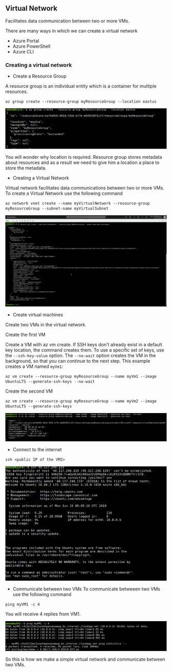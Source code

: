 ## Virtual Network
Facilitates data communication between two or more VMs.

There are many ways in which we can create a virtual network
- Azure Portal
- Azure PowerShell
- Azure CLI

### Creating a virtual network
- Create a Resource Group

A resource group is an individual entity which is a container for multiple resources.
```
az group create --resource-group myResourceGroup --location eastus 
```

![Create Resource Group](./img/create_resource_group.png)

You will wonder why location is required. Resource group stores metadata about resources and as a result we need to give him a location a place to store the metadata.

- Creating a Virtual Network

Virtual network facilitates data communications between two or more VMs. To create a Virtual Network use the following command
```
az network vnet create --name myVirtualNetwork --resource-group myResourceGroup --subnet-name myVirtualSubnet
```

![Create Virtual Network](./img/vn.png)


- Create virtual machines

Create two VMs in the virtual network.

Create the first VM

Create a VM with az vm create. If SSH keys don't already exist in a default key location, the command creates them. To use a specific set of keys, use the ```--ssh-key-value``` option. The ```--no-wait``` option creates the VM in the background, so that you can continue to the next step. This example creates a VM named ```myVm1```:

```
az vm create --resource-group myResourceGroup --name myVm1 --image UbuntuLTS --generate-ssh-keys --no-wait
```

Create the second VM

```
az vm create --resource-group myResourceGroup --name myVm2 --image UbuntuLTS --generate-ssh-keys
```

![Two VMs](./img/vms.png)

- Connect to the internet

```
ssh <public IP of the VM2>
```
![SSH](./img/ssh.png)

- Communicate between two VMs
To communicate betweeen two VMs use the following command
```
ping myVM1 -c 4
```
You will receive 4 replies from VM1.

![Ping_VM1](./img/ping.png)

So this is how we make a simple virtual network and communicate between two VMs.
